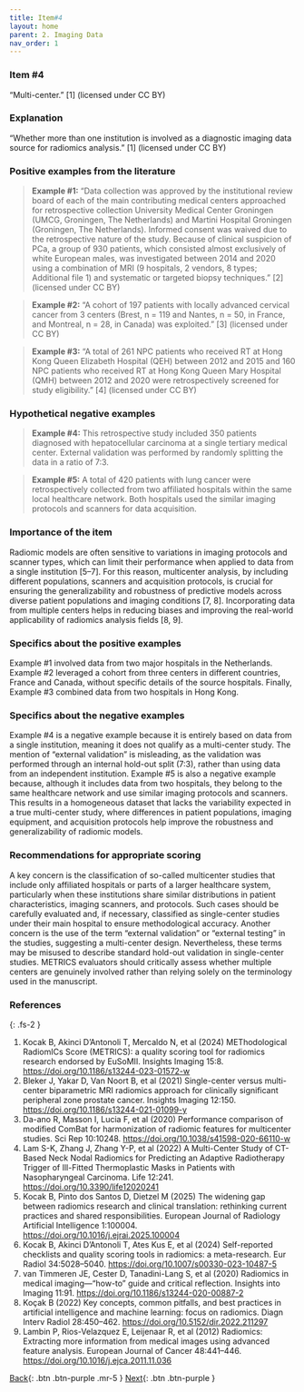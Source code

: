 ```yaml
---
title: Item#4
layout: home
parent: 2. Imaging Data
nav_order: 1
---
```

### Item #4
“Multi-center.” [1]  (licensed under CC BY)

### Explanation
“Whether more than one institution is involved as a diagnostic imaging data source for radiomics analysis.” [1]  (licensed under CC BY)

### Positive examples from the literature
> **Example #1:** “Data collection was approved by the institutional review board of each of the main contributing medical centers approached for retrospective collection University Medical Center Groningen (UMCG, Groningen, The Netherlands) and Martini Hospital Groningen (Groningen, The Netherlands). Informed consent was waived due to the retrospective nature of the study. Because of clinical suspicion of PCa, a group of 930 patients, which consisted almost exclusively of white European males, was investigated between 2014 and 2020 using a combination of MRI (9 hospitals, 2 vendors, 8 types; Additional file 1) and systematic or targeted biopsy techniques.” [2] (licensed under CC BY)

> **Example #2:** “A cohort of 197 patients with locally advanced cervical cancer from 3 centers (Brest, n = 119 and Nantes, n = 50, in France, and Montreal, n = 28, in Canada) was exploited.” [3] (licensed under CC BY)

> **Example #3:** “A total of 261 NPC patients who received RT at Hong Kong Queen Elizabeth Hospital (QEH) between 2012 and 2015 and 160 NPC patients who received RT at Hong Kong Queen Mary Hospital (QMH) between 2012 and 2020 were retrospectively screened for study eligibility.” [4] (licensed under CC BY)

### Hypothetical negative examples
> **Example #4:** This retrospective study included 350 patients diagnosed with hepatocellular carcinoma at a single tertiary medical center. External validation was performed by randomly splitting the data in a ratio of 7:3.

> **Example #5:** A total of 420 patients with lung cancer were retrospectively collected from two affiliated hospitals within the same local healthcare network. Both hospitals used the similar imaging protocols and scanners for data acquisition.

### Importance of the item
Radiomic models are often sensitive to variations in imaging protocols and scanner types, which can limit their performance when applied to data from a single institution [5–7]. For this reason, multicenter analysis, by including different populations, scanners and acquisition protocols, is crucial for ensuring the generalizability and robustness of predictive models across diverse patient populations and imaging conditions [7, 8]. Incorporating data from multiple centers helps in reducing biases and improving the real-world applicability of radiomics analysis fields [8, 9].

### Specifics about the positive examples
Example #1 involved data from two major hospitals in the Netherlands. Example #2 leveraged a cohort from three centers in different countries, France and Canada, without specific details of the source hospitals. Finally, Example #3 combined data from two hospitals in Hong Kong.

### Specifics about the negative examples
Example #4 is a negative example because it is entirely based on data from a single institution, meaning it does not qualify as a multi-center study. The mention of “external validation” is misleading, as the validation was performed through an internal hold-out split (7:3), rather than using data from an independent institution. Example #5 is also a negative example because, although it includes data from two hospitals, they belong to the same healthcare network and use similar imaging protocols and scanners. This results in a homogeneous dataset that lacks the variability expected in a true multi-center study, where differences in patient populations, imaging equipment, and acquisition protocols help improve the robustness and generalizability of radiomic models.

### Recommendations for appropriate scoring
A key concern is the classification of so-called multicenter studies that include only affiliated hospitals or parts of a larger healthcare system, particularly when these institutions share similar distributions in patient characteristics, imaging scanners, and protocols. Such cases should be carefully evaluated and, if necessary, classified as single-center studies under their main hospital to ensure methodological accuracy.
Another concern is the use of the term “external validation” or “external testing” in the studies, suggesting a multi-center design. Nevertheless, these terms may be misused to describe standard hold-out validation in single-center studies. METRICS evaluators should critically assess whether multiple centers are genuinely involved rather than relying solely on the terminology used in the manuscript.

### References

{: .fs-2 }

1. 	Kocak B, Akinci D’Antonoli T, Mercaldo N, et al (2024) METhodological RadiomICs Score (METRICS): a quality scoring tool for radiomics research endorsed by EuSoMII. Insights Imaging 15:8. https://doi.org/10.1186/s13244-023-01572-w
2. 	Bleker J, Yakar D, Van Noort B, et al (2021) Single-center versus multi-center biparametric MRI radiomics approach for clinically significant peripheral zone prostate cancer. Insights Imaging 12:150. https://doi.org/10.1186/s13244-021-01099-y
3. 	Da-ano R, Masson I, Lucia F, et al (2020) Performance comparison of modified ComBat for harmonization of radiomic features for multicenter studies. Sci Rep 10:10248. https://doi.org/10.1038/s41598-020-66110-w
4. 	Lam S-K, Zhang J, Zhang Y-P, et al (2022) A Multi-Center Study of CT-Based Neck Nodal Radiomics for Predicting an Adaptive Radiotherapy Trigger of Ill-Fitted Thermoplastic Masks in Patients with Nasopharyngeal Carcinoma. Life 12:241. https://doi.org/10.3390/life12020241
5. 	Kocak B, Pinto dos Santos D, Dietzel M (2025) The widening gap between radiomics research and clinical translation: rethinking current practices and shared responsibilities. European Journal of Radiology Artificial Intelligence 1:100004. https://doi.org/10.1016/j.ejrai.2025.100004
6. 	Kocak B, Akinci D’Antonoli T, Ates Kus E, et al (2024) Self-reported checklists and quality scoring tools in radiomics: a meta-research. Eur Radiol 34:5028–5040. https://doi.org/10.1007/s00330-023-10487-5
7. 	van Timmeren JE, Cester D, Tanadini-Lang S, et al (2020) Radiomics in medical imaging—“how-to” guide and critical reflection. Insights into Imaging 11:91. https://doi.org/10.1186/s13244-020-00887-2
8. 	Koçak B (2022) Key concepts, common pitfalls, and best practices in artificial intelligence and machine learning: focus on radiomics. Diagn Interv Radiol 28:450–462. https://doi.org/10.5152/dir.2022.211297
9. 	Lambin P, Rios-Velazquez E, Leijenaar R, et al (2012) Radiomics: Extracting more information from medical images using advanced feature analysis. European Journal of Cancer 48:441–446. https://doi.org/10.1016/j.ejca.2011.11.036

[Back](https://radiomic.github.io/METRICS-E3/){: .btn .btn-purple  .mr-5  }
[Next](https://radiomic.github.io/METRICS-E3/docs/Study%20Design%20(Item%201-3)/Item%202.html){: .btn .btn-purple   }